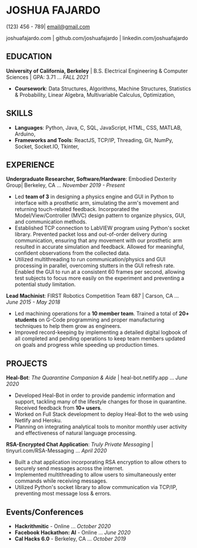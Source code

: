 # JOSHUA FAJARDO

(123) 456 - 789| email@gmail.com

joshuafajardo.com | github.com/joshuafajardo | linkedin.com/joshuafajardo

## EDUCATION

**University of California, Berkeley** | B.S. Electrical Engineering & Computer Sciences | GPA: 3.71 ... *FALL 2021*

* **Coursework**: Data Structures, Algorithms, Machine Structures, Statistics & Probability, Linear Algebra, Multivariable Calculus, Optimization,

## SKILLS

* **Languages**: Python, Java, C, SQL, JavaScript, HTML, CSS, MATLAB, Arduino,
* **Frameworks and Tools**: ReactJS, TCP/IP, Threading, Git, NumPy, Socket, Socket.IO, Tkinter,

## EXPERIENCE

**Undergraduate Researcher, Software/Hardware**: Embodied Dexterity Group| Berkeley, CA ... *November 2019 - Present*

* Led **team of 3** in designing a physics engine and GUI in Python to interface with a prosthetic arm, simulating the arm's movement and returning touch-related feedback. Incorporated the Model/View/Controller (MVC) design pattern to organize physics, GUI, and communication methods.
* Established TCP connection to LabVIEW program using Python's socket library. Prevented packet loss and out-of-order delivery during communication, ensuring that any movement with our prosthetic arm resulted in accurate simulation and feedback. Allowed for meaningful, confident observations from the collected data.
* Utilized multithreading to run communication/physics and GUI processing in parallel, overcoming stutters in the GUI refresh rate. Enabled the GUI to run at a consistent 60 frames per second, allowing test subjects to focus more easily on the experiment and preventing a potential study limitation.

**Lead Machinist**: FIRST Robotics Competition Team 687 | Carson, CA ... *June 2015 - May 2018*

* Led machining operations for a **10 member team**. Trained a total of **20+ students** on G-Code programming and proper manufacturing techniques to help them grow as engineers.
* Improved record-keeping by implementing a detailed digital logbook of all completed and pending operations to keep team members updated on goals and progress while speeding up production times.

## PROJECTS

**Heal-Bot**: *The Quarantine Companion & Aide* | heal-bot.netlify.app ... *June 2020*

* Developed Heal-Bot in order to provide pandemic information and support, tackling many of the lifestyle changes for those in quarantine. Received feedback from **10+ users**. 
* Worked on Full Stack development to deploy Heal-Bot to the web using Netlify and Heroku.
* Planning on integrating analytical tools to monitor monthly user activity and effectiveness of natural language processing.

**RSA-Encrypted Chat Application**: *Truly Private Messaging* | tinyurl.com/RSA-Messaging ... *April 2020*

  * Built a chat application incorporating RSA encryption to allow others to securely send messages across the internet.
  * Implemented multithreading to allow users to simultaneously enter commands while receiving messages.
  * Utilized Python's socket library to allow communication via TCP/IP, preventing most message loss & errors.

## Events/Conferences

* **Hackrithmitic** - Online ... *October 2020*
* **Facebook Hackathon: AI** - Online ... *June 2020*
* **Cal Hacks 6.0** - Berkeley, CA ... *October 2019*
